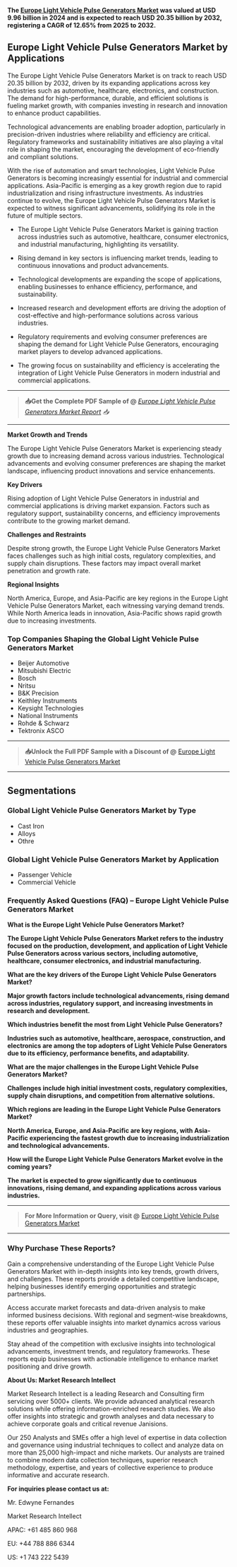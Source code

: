 <p><strong>The <a href="https://www.marketresearchintellect.com/download-sample/?rid=366791&amp;utm_source=Pulse-April-Europe&amp;utm_medium=852">Europe Light Vehicle Pulse Generators Market</a> was valued at USD 9.96 billion in 2024 and is expected to reach USD 20.35 billion by 2032, registering a CAGR of 12.65% from 2025 to 2032.</strong></p><h2>Europe Light Vehicle Pulse Generators Market by Applications&nbsp;</h2><p><p>The Europe Light Vehicle Pulse Generators Market is on track to reach USD 20.35 billion by 2032, driven by its expanding applications across key industries such as automotive, healthcare, electronics, and construction. The demand for high-performance, durable, and efficient solutions is fueling market growth, with companies investing in research and innovation to enhance product capabilities.</p><p>Technological advancements are enabling broader adoption, particularly in precision-driven industries where reliability and efficiency are critical. Regulatory frameworks and sustainability initiatives are also playing a vital role in shaping the market, encouraging the development of eco-friendly and compliant solutions.</p><p>With the rise of automation and smart technologies, Light Vehicle Pulse Generators is becoming increasingly essential for industrial and commercial applications. Asia-Pacific is emerging as a key growth region due to rapid industrialization and rising infrastructure investments. As industries continue to evolve, the Europe Light Vehicle Pulse Generators Market is expected to witness significant advancements, solidifying its role in the future of multiple sectors.</p></p><ul><li><p>The Europe Light Vehicle Pulse Generators Market is gaining traction across industries such as automotive, healthcare, consumer electronics, and industrial manufacturing, highlighting its versatility.</p></li><li><p>Rising demand in key sectors is influencing market trends, leading to continuous innovations and product advancements.</p></li><li><p>Technological developments are expanding the scope of applications, enabling businesses to enhance efficiency, performance, and sustainability.</p></li><li><p>Increased research and development efforts are driving the adoption of cost-effective and high-performance solutions across various industries.</p></li><li><p>Regulatory requirements and evolving consumer preferences are shaping the demand for Light Vehicle Pulse Generators, encouraging market players to develop advanced applications.</p></li><li><p>The growing focus on sustainability and efficiency is accelerating the integration of Light Vehicle Pulse Generators in modern industrial and commercial applications.</p></li></ul><hr /><blockquote><p><strong><span class="font-[700]">📥Get the Complete PDF Sample of @ </span></strong><em><span class="font-[700]"><a href="https://www.marketresearchintellect.com/download-sample/?rid=366791&amp;utm_source=Pulse-April-Europe&amp;utm_medium=852" target="_blank" data-tracking-control-name="article-ssr-frontend-pulse_little-text-block" data-tracking-will-navigate="" data-test-link="">Europe Light Vehicle Pulse Generators Market Report</a>&nbsp;📥</span></em></p></blockquote><hr /><p class="" data-start="77" data-end="360"><strong data-start="77" data-end="105">Market Growth and Trends</strong></p><p class="" data-start="77" data-end="360">The Europe Light Vehicle Pulse Generators Market is experiencing steady growth due to increasing demand across various industries. Technological advancements and evolving consumer preferences are shaping the market landscape, influencing product innovations and service enhancements.</p><p class="" data-start="362" data-end="606"><strong data-start="362" data-end="377">Key Drivers</strong></p><p class="" data-start="362" data-end="606">Rising adoption of Light Vehicle Pulse Generators in industrial and commercial applications is driving market expansion. Factors such as regulatory support, sustainability concerns, and efficiency improvements contribute to the growing market demand.</p><p class="" data-start="608" data-end="849"><strong data-start="608" data-end="637">Challenges and Restraints</strong></p><p class="" data-start="608" data-end="849">Despite strong growth, the Europe Light Vehicle Pulse Generators Market faces challenges such as high initial costs, regulatory complexities, and supply chain disruptions. These factors may impact overall market penetration and growth rate.</p><p class="" data-start="851" data-end="1095"><strong data-start="851" data-end="872">Regional Insights</strong></p><p class="" data-start="851" data-end="1095">North America, Europe, and Asia-Pacific are key regions in the Europe Light Vehicle Pulse Generators Market, each witnessing varying demand trends. While North America leads in innovation, Asia-Pacific shows rapid growth due to increasing investments.</p><p><h3>Top Companies Shaping the Global Light Vehicle Pulse Generators Market </h3><ul><li>Beijer Automotive</li><li>Mitsubishi Electric</li><li>Bosch</li><li>Nritsu</li><li>B&K Precision</li><li>Keithley Instruments</li><li>Keysight Technologies</li><li>National Instruments</li><li>Rohde & Schwarz</li><li>Tektronix ASCO</li></ul></p><hr /><blockquote><p><strong>📥Unlock the Full PDF Sample with a Discount of @</strong> <a href="https://www.marketresearchintellect.com/ask-for-discount/?rid=366791&amp;utm_source=Pulse-April-Europe&amp;utm_medium=852">Europe Light Vehicle Pulse Generators Market</a></p></blockquote><hr /><p><h2>Segmentations</h2><h3>Global Light Vehicle Pulse Generators Market by Type</h3><ul><li>Cast Iron</li><li>Alloys</li><li>Othre</li></ul><h3>Global Light Vehicle Pulse Generators Market by Application</h3><ul><li>Passenger Vehicle</li><li>Commercial Vehicle</li></ul></p><h3><strong>Frequently Asked Questions (FAQ) &ndash; Europe Light Vehicle Pulse Generators Market</strong></h3><p><strong>What is the Europe Light Vehicle Pulse Generators Market?</strong></p><p><strong>The Europe Light Vehicle Pulse Generators Market refers to the industry focused on the production, development, and application of Light Vehicle Pulse Generators across various sectors, including automotive, healthcare, consumer electronics, and industrial manufacturing.</strong></p><p><strong>What are the key drivers of the Europe Light Vehicle Pulse Generators Market?</strong></p><p><strong>Major growth factors include technological advancements, rising demand across industries, regulatory support, and increasing investments in research and development.</strong></p><p><strong>Which industries benefit the most from Light Vehicle Pulse Generators?</strong></p><p><strong>Industries such as automotive, healthcare, aerospace, construction, and electronics are among the top adopters of Light Vehicle Pulse Generators due to its efficiency, performance benefits, and adaptability.</strong></p><p><strong>What are the major challenges in the Europe Light Vehicle Pulse Generators Market?</strong></p><p><strong>Challenges include high initial investment costs, regulatory complexities, supply chain disruptions, and competition from alternative solutions.</strong></p><p><strong>Which regions are leading in the Europe Light Vehicle Pulse Generators Market?</strong></p><p><strong>North America, Europe, and Asia-Pacific are key regions, with Asia-Pacific experiencing the fastest growth due to increasing industrialization and technological advancements.</strong></p><p><strong>How will the Europe Light Vehicle Pulse Generators Market evolve in the coming years?</strong></p><p><strong>The market is expected to grow significantly due to continuous innovations, rising demand, and expanding applications across various industries.</strong></p><hr /><blockquote><p><span class="font-[700]"><strong>For More Information or Query, visit&nbsp;@</strong>&nbsp;</span><span class="font-[700]"><a href="https://www.marketresearchintellect.com/product/global-light-vehicle-pulse-generators-market-size-and-forecast-2/?utm_source=Linkedin&utm_medium=852" target="_blank" data-tracking-control-name="article-ssr-frontend-pulse_little-text-block" data-tracking-will-navigate="" data-test-link="">Europe Light Vehicle Pulse Generators Market</a></span></p></blockquote><hr /><h3><strong data-start="0" data-end="31">Why Purchase These Reports?</strong></h3><p class="" data-start="35" data-end="297">Gain a comprehensive understanding of the Europe Light Vehicle Pulse Generators Market with in-depth insights into key trends, growth drivers, and challenges. These reports provide a detailed competitive landscape, helping businesses identify emerging opportunities and strategic partnerships.</p><p class="" data-start="299" data-end="540">Access accurate market forecasts and data-driven analysis to make informed business decisions. With regional and segment-wise breakdowns, these reports offer valuable insights into market dynamics across various industries and geographies.</p><p class="" data-start="542" data-end="784">Stay ahead of the competition with exclusive insights into technological advancements, investment trends, and regulatory frameworks. These reports equip businesses with actionable intelligence to enhance market positioning and drive growth.</p><p><strong><span class="font-[700]">About Us: Market Research Intellect</span></strong></p><p><span class="">Market Research Intellect is a leading Research and Consulting firm servicing over 5000+ clients. We provide advanced analytical research solutions while offering information-enriched research studies.&nbsp;</span>We also offer insights into strategic and growth analyses and data necessary to achieve corporate goals and critical revenue Janisions.</p><p><span class="">Our 250 Analysts and SMEs offer a high level of expertise in data collection and governance using industrial techniques to collect and analyze data on more than 25,000 high-impact and niche markets. Our analysts are trained to combine modern data collection techniques, superior research methodology, expertise, and years of collective experience to produce informative and accurate research.</span></p><p><strong>For inquiries please contact us at:</strong></p><p>Mr. Edwyne Fernandes</p><p>Market Research Intellect</p><p>APAC: +61 485 860 968</p><p>EU: +44 788 886 6344</p><p>US: +1 743 222 5439</p>